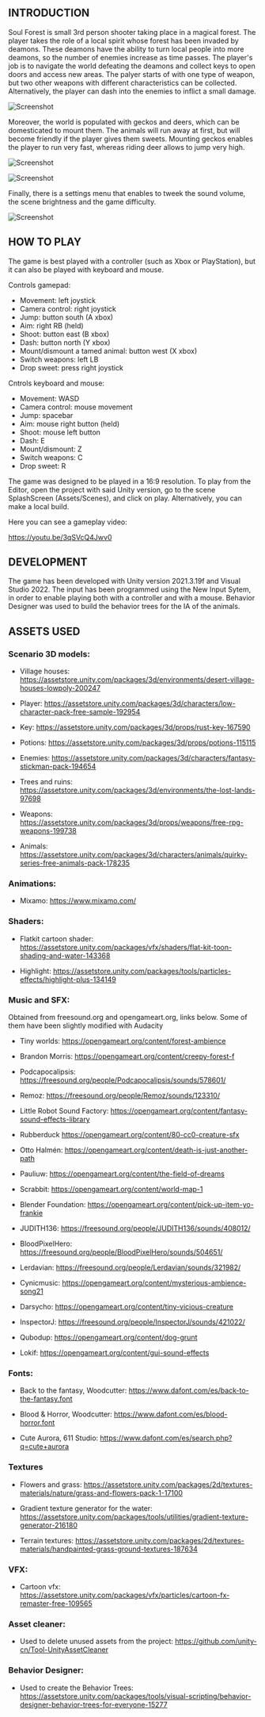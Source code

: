 ## INTRODUCTION

Soul Forest is small 3rd person shooter taking place in a magical forest. The player takes the role of a local spirit whose forest has been invaded by deamons. These deamons have the ability to turn local people into more deamons, so the number of enemies increase as time passes. The player's job is to navigate the world defeating the deamons and collect keys to open doors and access new areas. The palyer starts of with one type of weapon, but two other weapons with different characteristics can be collected. Alternatively, the player can dash into the enemies to inflict a small damage. 

![Screenshot](/Images/Image6.png)

Moreover, the world is populated with geckos and deers, which can be domesticated to mount them. The animals will run away at first, but will become friendly if the player gives them sweets. Mounting geckos enables the player to run very fast, whereas riding deer allows to jump very high. 

![Screenshot](/Images/Image14.png)

![Screenshot](/Images/Image13.png)

Finally, there is a settings menu that enables to tweek the sound volume, the scene brightness and the game difficulty. 

![Screenshot](/Images/Image2.png)

## HOW TO PLAY

The game is best played with a controller (such as Xbox or PlayStation), but it can also be played with keyboard and mouse.

Controls gamepad:
- Movement: left joystick
- Camera control: right joystick
- Jump: button south (A xbox)
- Aim: right RB (held)
- Shoot: button east (B xbox)
- Dash: button north (Y xbox)
- Mount/dismount a tamed animal: button west (X xbox)
- Switch weapons: left LB
- Drop sweet: press right joystick 

Cntrols keyboard and mouse:
- Movement: WASD
- Camera control: mouse movement
- Jump: spacebar
- Aim: mouse right button (held)
- Shoot: mouse left button
- Dash: E
- Mount/dismount: Z
- Switch weapons: C
- Drop sweet: R

The game was designed to be played in a 16:9 resolution. To play from the Editor, open the project with said Unity version, go to the scene SplashScreen (Assets/Scenes), and click on play. Alternatively, you can make a local build.

Here you can see a gameplay video:

https://youtu.be/3qSVcQ4Jwv0

## DEVELOPMENT

The game has been developed with Unity version 2021.3.19f and Visual Studio 2022. The input has been programmed using the New Input Sytem, in order to enable playing both with a controller and with a mouse. Behavior Designer was used to build the behavior trees for the IA of the animals.

## ASSETS USED

### Scenario 3D models:

- Village houses: https://assetstore.unity.com/packages/3d/environments/desert-village-houses-lowpoly-200247 

- Player: https://assetstore.unity.com/packages/3d/characters/low-character-pack-free-sample-192954 

- Key: https://assetstore.unity.com/packages/3d/props/rust-key-167590

- Potions: https://assetstore.unity.com/packages/3d/props/potions-115115

- Enemies: https://assetstore.unity.com/packages/3d/characters/fantasy-stickman-pack-194654 

- Trees and ruins: https://assetstore.unity.com/packages/3d/environments/the-lost-lands-97698 

- Weapons: https://assetstore.unity.com/packages/3d/props/weapons/free-rpg-weapons-199738

- Animals: https://assetstore.unity.com/packages/3d/characters/animals/quirky-series-free-animals-pack-178235

### Animations:

- Mixamo: https://www.mixamo.com/

### Shaders: 

- Flatkit cartoon shader: https://assetstore.unity.com/packages/vfx/shaders/flat-kit-toon-shading-and-water-143368

- Highlight: https://assetstore.unity.com/packages/tools/particles-effects/highlight-plus-134149 

### Music and SFX:

Obtained from freesound.org and opengameart.org, links below. Some of them have been slightly modified with Audacity 

- Tiny worlds: https://opengameart.org/content/forest-ambience

- Brandon Morris: https://opengameart.org/content/creepy-forest-f

- Podcapocalipsis: https://freesound.org/people/Podcapocalipsis/sounds/578601/

- Remoz: https://freesound.org/people/Remoz/sounds/123310/

- Little Robot Sound Factory: https://opengameart.org/content/fantasy-sound-effects-library

- Rubberduck https://opengameart.org/content/80-cc0-creature-sfx

- Otto Halmén: https://opengameart.org/content/death-is-just-another-path

- Pauliuw: https://opengameart.org/content/the-field-of-dreams

- Scrabbit: https://opengameart.org/content/world-map-1

- Blender Foundation: https://opengameart.org/content/pick-up-item-yo-frankie

- JUDITH136: https://freesound.org/people/JUDITH136/sounds/408012/

- BloodPixelHero: https://freesound.org/people/BloodPixelHero/sounds/504651/

- Lerdavian: https://freesound.org/people/Lerdavian/sounds/321982/

- Cynicmusic: https://opengameart.org/content/mysterious-ambience-song21

- Darsycho: https://opengameart.org/content/tiny-vicious-creature

- InspectorJ: https://freesound.org/people/InspectorJ/sounds/421022/

- Qubodup: https://opengameart.org/content/dog-grunt

- Lokif: https://opengameart.org/content/gui-sound-effects

### Fonts:

- Back to the fantasy, Woodcutter: https://www.dafont.com/es/back-to-the-fantasy.font

- Blood & Horror, Woodcutter: https://www.dafont.com/es/blood-horror.font

- Cute Aurora, 611 Studio: https://www.dafont.com/es/search.php?q=cute+aurora

### Textures  

- Flowers and grass: https://assetstore.unity.com/packages/2d/textures-materials/nature/grass-and-flowers-pack-1-17100 

- Gradient texture generator for the water: https://assetstore.unity.com/packages/tools/utilities/gradient-texture-generator-216180 

- Terrain textures: https://assetstore.unity.com/packages/2d/textures-materials/handpainted-grass-ground-textures-187634

### VFX:

- Cartoon vfx: https://assetstore.unity.com/packages/vfx/particles/cartoon-fx-remaster-free-109565

### Asset cleaner:

- Used to delete unused assets from the project: https://github.com/unity-cn/Tool-UnityAssetCleaner


### Behavior Designer:
 - Used to create the Behavior Trees: https://assetstore.unity.com/packages/tools/visual-scripting/behavior-designer-behavior-trees-for-everyone-15277










